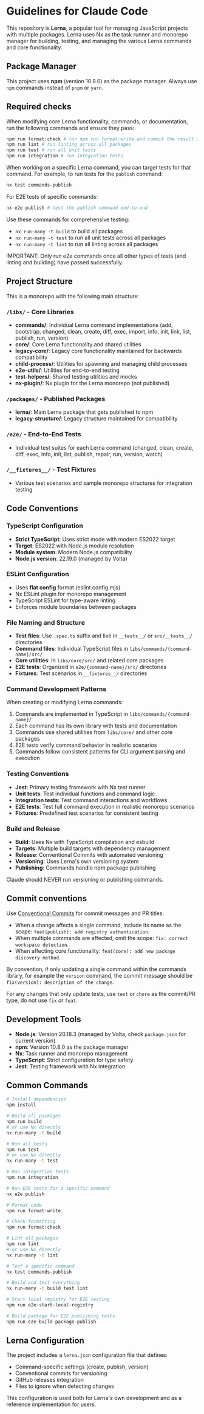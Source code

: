 # Guidelines for Claude Code

This repository is **Lerna**, a popular tool for managing JavaScript projects with multiple packages. Lerna uses Nx as the task runner and monorepo manager for building, testing, and managing the various Lerna commands and core functionality.

## Package Manager

This project uses **npm** (version 10.8.0) as the package manager. Always use `npm` commands instead of `pnpm` or `yarn`.

## Required checks

When modifying core Lerna functionality, commands, or documentation, run the following commands and ensure they pass:

```bash
npm run format:check # run npm run format:write and commit the result if this check fails
npm run lint # run linting across all packages
npm run test # run all unit tests
npm run integration # run integration tests
```

When working on a specific Lerna command, you can target tests for that command. For example, to run tests for the `publish` command:

```bash
nx test commands-publish
```

For E2E tests of specific commands:

```bash
nx e2e publish # test the publish command end-to-end
```

Use these commands for comprehensive testing:

- `nx run-many -t build` to build all packages
- `nx run-many -t test` to run all unit tests across all packages
- `nx run-many -t lint` to run all linting across all packages

IMPORTANT: Only run e2e commands once all other types of tests (and linting and building) have passed successfully.

## Project Structure

This is a monorepo with the following main structure:

### `/libs/` - Core Libraries

- **commands/**: Individual Lerna command implementations (add, bootstrap, changed, clean, create, diff, exec, import, info, init, link, list, publish, run, version)
- **core/**: Core Lerna functionality and shared utilities
- **legacy-core/**: Legacy core functionality maintained for backwards compatibility
- **child-process/**: Utilities for spawning and managing child processes
- **e2e-utils/**: Utilities for end-to-end testing
- **test-helpers/**: Shared testing utilities and mocks
- **nx-plugin/**: Nx plugin for the Lerna monorepo (not published)

### `/packages/` - Published Packages

- **lerna/**: Main Lerna package that gets published to npm
- **legacy-structure/**: Legacy structure maintained for compatibility

### `/e2e/` - End-to-End Tests

- Individual test suites for each Lerna command (changed, clean, create, diff, exec, info, init, list, publish, repair, run, version, watch)

### `/__fixtures__/` - Test Fixtures

- Various test scenarios and sample monorepo structures for integration testing

## Code Conventions

### TypeScript Configuration

- **Strict TypeScript**: Uses strict mode with modern ES2022 target
- **Target**: ES2022 with Node.js module resolution
- **Module system**: Modern Node.js compatibility
- **Node.js version**: 22.19.0 (managed by Volta)

### ESLint Configuration

- Uses **flat config** format (eslint.config.mjs)
- Nx ESLint plugin for monorepo management
- TypeScript ESLint for type-aware linting
- Enforces module boundaries between packages

### File Naming and Structure

- **Test files**: Use `.spec.ts` suffix and live in `__tests__/` or `src/__tests__/` directories
- **Command files**: Individual TypeScript files in `libs/commands/{command-name}/src/`
- **Core utilities**: In `libs/core/src/` and related core packages
- **E2E tests**: Organized in `e2e/{command-name}/src/` directories
- **Fixtures**: Test scenarios in `__fixtures__/` directories

### Command Development Patterns

When creating or modifying Lerna commands:

1. Commands are implemented in TypeScript in `libs/commands/{command-name}/`
2. Each command has its own library with tests and documentation
3. Commands use shared utilities from `libs/core/` and other core packages
4. E2E tests verify command behavior in realistic scenarios
5. Commands follow consistent patterns for CLI argument parsing and execution

### Testing Conventions

- **Jest**: Primary testing framework with Nx test runner
- **Unit tests**: Test individual functions and command logic
- **Integration tests**: Test command interactions and workflows
- **E2E tests**: Test full command execution in realistic monorepo scenarios
- **Fixtures**: Predefined test scenarios for consistent testing

### Build and Release

- **Build**: Uses Nx with TypeScript compilation and esbuild
- **Targets**: Multiple build targets with dependency management
- **Release**: Conventional Commits with automated versioning
- **Versioning**: Uses Lerna's own versioning system
- **Publishing**: Commands handle npm package publishing

Claude should NEVER run versioning or publishing commands.

## Commit conventions

Use [Conventional Commits](https://www.conventionalcommits.org/) for commit messages and PR titles.

- When a change affects a single command, include its name as the scope: `feat(publish): add registry authentication`.
- When multiple commands are affected, omit the scope: `fix: correct workspace detection`.
- When affecting core functionality: `feat(core): add new package discovery method`.

By convention, if only updating a single command within the commands library, for example the `version` command, the commit message should be `fix(version): description of the change`.

For any changes that only update tests, use `test` or `chore` as the commit/PR type, do not use `fix` or `feat`.

## Development Tools

- **Node.js**: Version 20.18.3 (managed by Volta, check `package.json` for current version)
- **npm**: Version 10.8.0 as the package manager
- **Nx**: Task runner and monorepo management
- **TypeScript**: Strict configuration for type safety
- **Jest**: Testing framework with Nx integration

## Common Commands

```bash
# Install dependencies
npm install

# Build all packages
npm run build
# or use Nx directly
nx run-many -t build

# Run all tests
npm run test
# or use Nx directly
nx run-many -t test

# Run integration tests
npm run integration

# Run E2E tests for a specific command
nx e2e publish

# Format code
npm run format:write

# Check formatting
npm run format:check

# Lint all packages
npm run lint
# or use Nx directly
nx run-many -t lint

# Test a specific command
nx test commands-publish

# Build and test everything
nx run-many -t build test lint

# Start local registry for E2E testing
npm run e2e-start-local-registry

# Build package for E2E publishing tests
npm run e2e-build-package-publish
```

## Lerna Configuration

The project includes a `lerna.json` configuration file that defines:

- Command-specific settings (create, publish, version)
- Conventional commits for versioning
- GitHub releases integration
- Files to ignore when detecting changes

This configuration is used both for Lerna's own development and as a reference implementation for users.
